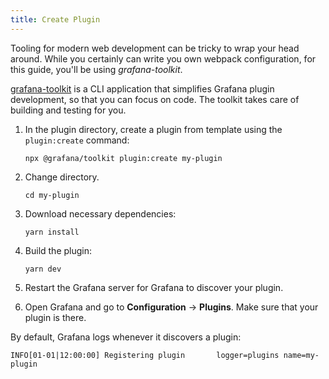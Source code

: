```yaml
---
title: Create Plugin
---
```


Tooling for modern web development can be tricky to wrap your head around. While you certainly can write you own webpack configuration, for this guide, you'll be using _grafana-toolkit_.

[grafana-toolkit](https://github.com/grafana/grafana/tree/master/packages/grafana-toolkit) is a CLI application that simplifies Grafana plugin development, so that you can focus on code. The toolkit takes care of building and testing for you.

1. In the plugin directory, create a plugin from template using the `plugin:create` command:

   ```
   npx @grafana/toolkit plugin:create my-plugin
   ```

1. Change directory.

   ```
   cd my-plugin
   ```

1. Download necessary dependencies:

   ```
   yarn install
   ```

1. Build the plugin:

   ```
   yarn dev
   ```

1. Restart the Grafana server for Grafana to discover your plugin.
1. Open Grafana and go to **Configuration** -> **Plugins**. Make sure that your plugin is there.

By default, Grafana logs whenever it discovers a plugin:

```
INFO[01-01|12:00:00] Registering plugin       logger=plugins name=my-plugin
```
